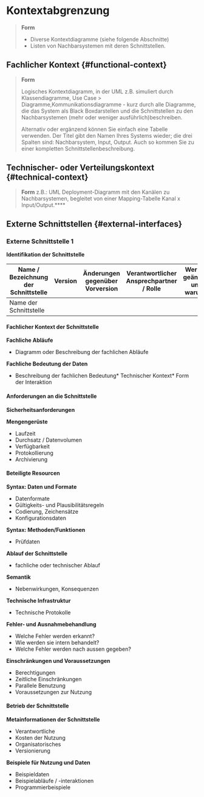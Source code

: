 # Kontextabgrenzung

> __Form__
>
> * Diverse Kontextdiagramme (siehe folgende Abschnitte)
> * Listen von Nachbarsystemen mit deren Schnittstellen.


## Fachlicher Kontext {#functional-context}

> __Form__
>
> Logisches Kontextdiagramm, in der UML z.B. simuliert durch Klassendiagramme, Use Case > Diagramme,Kommunikationsdiagramme - kurz durch alle Diagramme, die das System als Black Boxdarstellen und die Schnittstellen zu den Nachbarsystemen (mehr oder weniger ausführlich)beschreiben.
>
> Alternativ oder ergänzend können Sie einfach eine Tabelle verwenden. Der Titel gibt den Namen Ihres Systems wieder; die drei Spalten sind: Nachbarsystem, Input, Output. Auch so kommen Sie zu einer kompletten Schnittstellenbeschreibung.

## Technischer- oder Verteilungskontext {#technical-context}

> __Form__
> z.B.: UML Deployment-Diagramm mit den Kanälen zu Nachbarsystemen, begleitet von einer Mapping-Tabelle Kanal x Input/Output.****

## Externe Schnittstellen {#external-interfaces}

### Externe Schnittstelle 1

__Identifikation der Schnittstelle__

| Name / Bezeichnung der Schnittstelle | Version | Änderungen gegenüber Vorversion | Verantwortlicher Ansprechpartner / Rolle | Wer hat geändert und warum? |
| ------------------------------------ | ------- | ------------------------------- |---------------|-----------------------------|
| Name der Schnittstelle | | | | |

#### Fachlicher Kontext der Schnittstelle

__Fachliche Abläufe__

* Diagramm oder Beschreibung der fachlichen Abläufe

__Fachliche Bedeutung der Daten__
* Beschreibung der fachlichen Bedeutung* Technischer Kontext* Form der Interaktion

#### Anforderungen an die Schnittstelle

__Sicherheitsanforderungen__

__Mengengerüste__
* Laufzeit
* Durchsatz / Datenvolumen
* Verfügbarkeit
* Protokollierung
* Archivierung

#### Beteiligte Resourcen

__Syntax: Daten und Formate__
* Datenformate
* Gültigkeits- und Plausibilitätsregeln
* Codierung, Zeichensätze
* Konfigurationsdaten

__Syntax: Methoden/Funktionen__
* Prüfdaten

__Ablauf der Schnittstelle__
* fachliche oder technischer Ablauf

__Semantik__
* Nebenwirkungen, Konsequenzen

__Technische Infrastruktur__
* Technische Protokolle

__Fehler- und Ausnahmebehandlung__
* Welche Fehler werden erkannt?
* Wie werden sie intern behandelt?
* Welche Fehler werden nach aussen gegeben?

__Einschränkungen und Voraussetzungen__
* Berechtigungen
* Zeitliche Einschränkungen
* Parallele Benutzung
* Voraussetzungen zur Nutzung

#### Betrieb der Schnittstelle

__Metainformationen der Schnittstelle__
* Verantwortliche
* Kosten der Nutzung
* Organisatorisches
* Versionierung

__Beispiele für Nutzung und Daten__
* Beispieldaten
* Beispielabläufe / -interaktionen
* Programmierbeispiele
